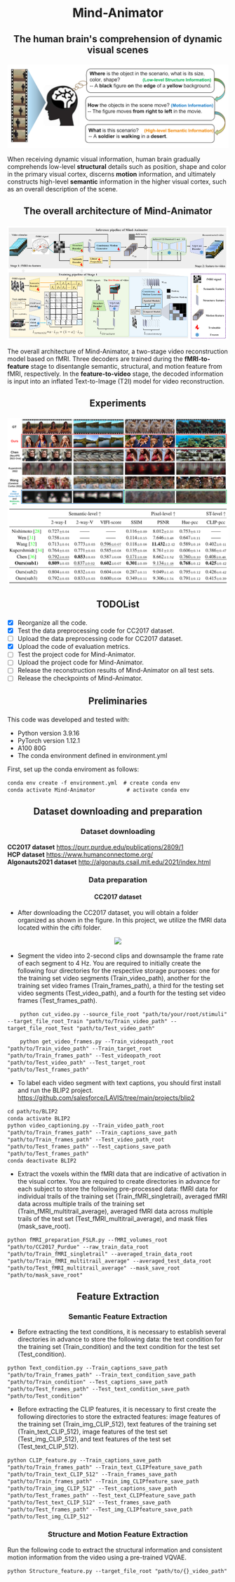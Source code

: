 # <p align="center"> Mind-Animator </p>

## <p align="center"> The human brain's comprehension of dynamic visual scenes </p>

<div align=center>
<img src="https://github.com/Mind-Animator/Mind-Animator/blob/main/imgs/decouple.png">
</div>

When receiving dynamic visual information, human brain gradually comprehends low-level **structural** details such as position, shape and color in the primary visual cortex, discerns **motion** information, and ultimately constructs high-level **semantic** information in the higher visual cortex, such as an overall description of the scene.

## <p align="center"> The overall architecture of Mind-Animator </p>

<div align=center>
<img src="https://github.com/Mind-Animator/Mind-Animator/blob/main/imgs/overview.png">
</div>

The overall architecture of Mind-Animator, a two-stage video reconstruction model based on fMRI. Three decoders are trained during the **fMRI-to-feature** stage to disentangle semantic, structural, and motion feature from fMRI, respectively.  In the **feature-to-video** stage, the decoded information is input into an inflated Text-to-Image (T2I) model for video reconstruction.

## <p align="center"> Experiments </p>

<div align=center>
<img src="https://github.com/Mind-Animator/Mind-Animator/blob/main/imgs/results.png">
</div>

<div align=center>
<img src="https://github.com/Mind-Animator/Mind-Animator/blob/main/imgs/results2.png">
</div>



## <p align="center"> TODOList </p>
- [x] Reorganize all the code.
- [x] Test the data preprocessing code for CC2017 dataset.
- [ ] Upload the data preprocessing code for CC2017 dataset.
- [x] Upload the code of evaluation metrics.
- [ ] Test the project code for Mind-Animator.
- [ ] Upload the project code for Mind-Animator.
- [ ] Release the reconstruction results of Mind-Animator on all test sets.
- [ ] Release the checkpoints of Mind-Animator.

## <p align="center">  Preliminaries  </p> 
This code was developed and tested with: 

*  Python version 3.9.16 
*  PyTorch version 1.12.1 
*  A100 80G 
*  The conda environment defined in environment.yml

First, set up the conda enviroment as follows:<br>
```
conda env create -f environment.yml  # create conda env
conda activate Mind-Animator          # activate conda env  
```


## <p align="center">  Dataset downloading and preparation </p> 

### <p align="center">  Dataset downloading </p> 

**CC2017  dataset** https://purr.purdue.edu/publications/2809/1  <br>
**HCP dataset** https://www.humanconnectome.org/  <br>
**Algonauts2021 dataset** http://algonauts.csail.mit.edu/2021/index.html  <br>

### <p align="center">  Data preparation </p> 
#### <p align="center">  CC2017  dataset </p> 
* After downloading the CC2017 dataset, you will obtain a folder organized as shown in the figure. In this project, we utilize the fMRI data located within the cifti folder.

<div align=center>
<img src="https://github.com/Zuskd/Mind-Animator/blob/main/imgs/folder.png">
</div>

* Segment the video into 2-second clips and downsample the frame rate of each segment to 4 Hz. You are required to initially create the following four directories for the respective storage purposes: one for the training set video segments (Train_video_path), another for the training set video frames (Train_frames_path), a third for the testing set video segments (Test_video_path), and a fourth for the testing set video frames (Test_frames_path).<br>
```
    python cut_video.py --source_file_root "path/to/your/root/stimuli" --target_file_root_Train "path/to/Train_video_path" --target_file_root_Test "path/to/Test_video_path"
```

```
    python get_video_frames.py --Train_videopath_root "path/to/Train_video_path" --Train_target_root "path/to/Train_frames_path" --Test_videopath_root "path/to/Test_video_path" --Test_target_root "path/to/Test_frames_path"
```

 
* To label each video segment with text captions, you should first install and run the BLIP2 project. https://github.com/salesforce/LAVIS/tree/main/projects/blip2 <br>
```
cd path/to/BLIP2
conda activate BLIP2
python video_captioning.py --Train_video_path_root "path/to/Train_frames_path" --Train_captions_save_path "path/to/Train_frames_path" --Test_video_path_root "path/to/Test_frames_path" --Test_captions_save_path "path/to/Test_frames_path"
conda deactivate BLIP2
```
* Extract the voxels within the fMRI data that are indicative of activation in the visual cortex. You are required to create directories in advance for each subject to store the following pre-processed data: fMRI data for individual trails of the training set (Train_fMRI_singletrail), averaged fMRI data across multiple trails of the training set (Train_fMRI_multitrail_average), averaged fMRI data across multiple trails of the test set (Test_fMRI_multitrail_average), and mask files (mask_save_root).

```
python fMRI_preparation_FSLR.py --fMRI_volumes_root "path/to/CC2017_Purdue" --raw_train_data_root "path/to/Train_fMRI_singletrail" --averaged_train_data_root "path/to/Train_fMRI_multitrail_average" --averaged_test_data_root "path/to/Test_fMRI_multitrail_average" --mask_save_root "path/to/mask_save_root"
```


## <p align="center">  Feature Extraction </p> 

### <p align="center">  Semantic Feature Extraction </p> 

* Before extracting the text conditions, it is necessary to establish several directories in advance to store the following data: the text condition for the training set (Train_condition) and the text condition for the test set (Test_condition).

```
python Text_condition.py --Train_captions_save_path "path/to/Train_frames_path" --Train_text_condition_save_path "path/to/Train_condition" --Test_captions_save_path "path/to/Test_frames_path" --Test_text_condition_save_path "path/to/Test_condition"
```

* Before extracting the CLIP features, it is necessary to first create the following directories to store the extracted features: image features of the training set (Train_img_CLIP_512), text features of the training set (Train_text_CLIP_512), image features of the test set (Test_img_CLIP_512), and text features of the test set (Test_text_CLIP_512).

```
python CLIP_feature.py --Train_captions_save_path "path/to/Train_frames_path" --Train_text_CLIPfeature_save_path "path/to/Train_text_CLIP_512" --Train_frames_save_path "path/to/Train_frames_path" --Train_img_CLIPfeature_save_path "path/to/Train_img_CLIP_512" --Test_captions_save_path "path/to/Test_frames_path" --Test_text_CLIPfeature_save_path "path/to/Test_text_CLIP_512" --Test_frames_save_path "path/to/Test_frames_path" --Test_img_CLIPfeature_save_path "path/to/Test_img_CLIP_512" 
```

### <p align="center">  Structure and Motion Feature Extraction </p> 

Run the following code to extract the structural information and consistent motion information from the video using a pre-trained VQVAE.

```
python Structure_feature.py --target_file_root "path/to/{}_video_path"
```














